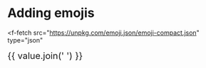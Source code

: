 # Adding emojis

<f-fetch
  src="https://unpkg.com/emoji.json/emoji-compact.json"
  type="json"
>
  <big slot-scope="{ value }">
    <big>{{ value.join(' ') }}</big>
  </big>
</f-fetch>



































































































